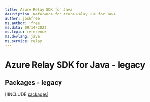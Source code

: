 ```yaml
---
title: Azure Relay SDK for Java
description: Reference for Azure Relay SDK for Java
author: joshfree
ms.author: jfree
ms.data: 09/14/2023
ms.topic: reference
ms.devlang: java
ms.service: relay
---
```

# Azure Relay SDK for Java - legacy
## Packages - legacy
[!INCLUDE [packages](relay-index.md)]